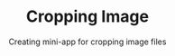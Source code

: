 <h1 align="center">Cropping Image</h1>
<p align="center">Creating mini-app for cropping image files</p>
